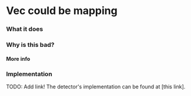 # Vec could be mapping

### What it does


### Why is this bad?


#### More info


### Implementation

TODO: Add link!
The detector's implementation can be found at [this link].
